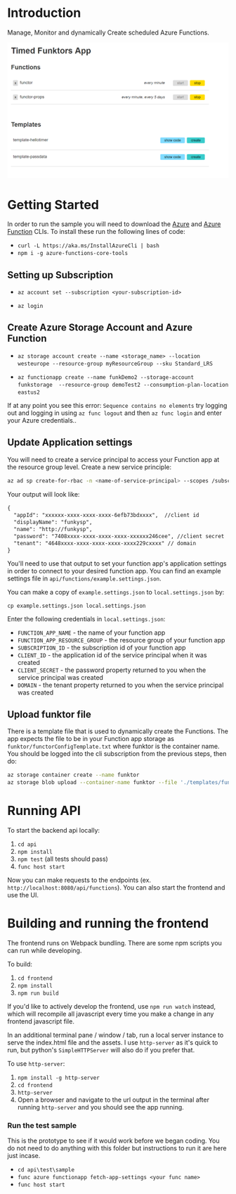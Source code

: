 # Introduction 
Manage, Monitor and dynamically Create scheduled Azure Functions.

![funktor screenshot](assets/timed-funktor.png)

# Getting Started
In order to run the sample you will need to download the [Azure](https://azure.github.io/projects/clis/) and [Azure Function](https://github.com/Azure/azure-functions-cli) CLIs. To install these run the following lines of code:
- `curl -L https://aka.ms/InstallAzureCli | bash`
- `npm i -g azure-functions-core-tools`

## Setting up Subscription

- `az account set --subscription <your-subscription-id>`

- `az login`

## Create Azure Storage Account and Azure Function

- `az storage account create --name <storage_name> --location westeurope --resource-group myResourceGroup --sku Standard_LRS`

- `az functionapp create --name funkDemo2 --storage-account funkstorage  --resource-group demoTest2 --consumption-plan-location eastus2`

If at any point you see this error: `Sequence contains no elements` try logging out and logging in using `az func logout` and then `az func login` and enter your Azure credentials..

## Update Application settings
You will need to create a service principal to access your Function app at the resource group level.  Create a new service principle:

```bash
az ad sp create-for-rbac -n <name-of-service-principal> --scopes /subscriptions/<your-subscription-id>/resourceGroups/<your-resource-group->  --role Owner
```

Your output will look like:

```
{
  "appId": "xxxxxx-xxxx-xxxx-xxxx-6efb73bdxxxx",  //client id
  "displayName": "funkysp",
  "name": "http://funkysp",
  "password": "7408xxxx-xxxx-xxxx-xxxx-xxxxxx246cee", //client secret
  "tenant": "4648xxxx-xxxx-xxxx-xxxx-xxxx229cxxxx" // domain
}
```

You'll need to use that output to set your function app's application settings in order to connect to your desired function app. You can find an example settings file in `api/functions/example.settings.json`. 

You can make a copy of ```example.settings.json``` to ```local.settings.json``` by:

```
cp example.settings.json local.settings.json
```

Enter the following credentials in `local.settings.json`:

+ `FUNCTION_APP_NAME` - the name of your function app
+ `FUNCTION_APP_RESOURCE_GROUP` - the resource group of your function app
+ `SUBSCRIPTION_ID` -  the subscription id of your function app
+ `CLIENT_ID` - the application id of the service principal when it was created
+ `CLIENT_SECRET` - the password property returned to you when the service principal was created
+ `DOMAIN` - the tenant property returned to you when the service principal was created

## Upload funktor file
There is a template file that is used to dynamically create the Functions.  The app expects the file to be in your Function app storage as `funktor/functorConfigTemplate.txt` where funktor is the container name.  You should be logged into the cli subscription from the previous steps, then do:

```bash
az storage container create --name funktor
az storage blob upload --container-name funktor --file './templates/functorConfigTemplate.txt' --name functorConfigTemplate.txt
```

# Running API
To start the backend api locally:

1. `cd api`
2. `npm install`
3. `npm test` (all tests should pass)
4. `func host start`

Now you can make requests to the endpoints (ex. `http://localhost:8080/api/functions`).  You can also start the frontend and use the UI.

# Building and running the frontend

The frontend runs on Webpack bundling. There are some npm scripts you can run while developing.

To build:

1. `cd frontend`
2. `npm install`
3. `npm run build`

If you'd like to actively develop the frontend, use `npm run watch` instead, which will recompile all javascript every time you make a change in any frontend javascript file.

In an additional terminal pane / window / tab, run a local server instance to serve the index.html file and the assets. I use `http-server` as it's quick to run, but python's `SimpleHTTPServer` will also do if you prefer that.

To use `http-server`:

1. `npm install -g http-server`
2. `cd frontend`
3. `http-server`
4. Open a browser and navigate to the url output in the terminal after running `http-server` and you should see the app running.

### Run the test sample
This is the prototype to see if it would work before we began coding.  You do not need to do anything with this folder but instructions to run it are here just incase.

- `cd api\test\sample`
- `func azure functionapp fetch-app-settings <your func name>`
- `func host start`

